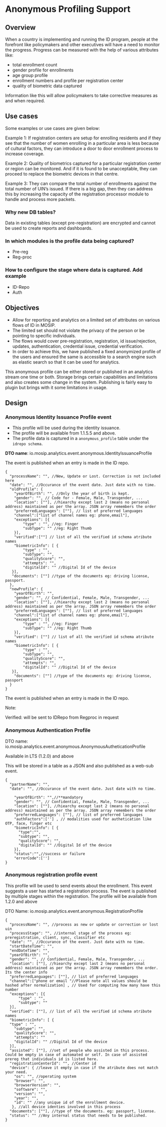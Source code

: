 # Anonymous Profiling Support

## Overview

When a country is implementing and running the ID program, people at the forefront like policymakers and other executives will have a need to monitor the progress. Progress can be measured with the help of various attributes like:

* total enrollment count
* gender profile for enrollments
* age group profile
* enrollment numbers and profile per registration center
* quality of biometric data captured 

Information like this will allow policymakers to take corrective measures as and when required. 

## Use cases

Some examples or use cases are given below:

Example 1: If registration centers are setup for enrolling residents and if they see that the number of women enrolling in a particular area is less because of cultural factors, they can introduce a door to door enrollment process to increase coverage.

Example 2: Quality of biometrics captured for a particular registration center or region can be monitored. And if it is found to be unacceptable, they can proceed to replace the biometric devices in that centre.

Example 3: They can compare the total number of enrollments against the total number of UIN’s issued. If there is a big gap, then they can address this by increasing the capacity of the registration processor module to handle and process more packets.

### Why new DB tables?

Data in existing tables (except pre-registration) are encrypted and cannot be used to create reports and dashboards.

### In which modules is the profile data being captured?

* Pre-reg
* Reg-proc

### How to configure the stage where data is captured. Add example <TODO>

* ID-Repo
* Auth
  
 ## Objectives

* Allow for reporting and analytics on a limited set of attributes on various flows of ID in MOSIP. 
* The limited set should not violate the privacy of the person or be pointing to specific individuals.
* The flows would cover pre-registration, registration, id issue/rejection, updates, authentication, credential issue, credential verification.
* In order to achieve this, we have published a fixed anonymized profile of the users and ensured the same is accessible to a search engine such as elastic search so that it can be used for analytics. 
  
  
This anonymous profile can be either stored or published in an analytics stream one time or both. Storage brings certain capabilities and limitations and also creates some change in the system. Publishing is fairly easy to plugin but brings with it some limitations in usage.

## Design

### Anonymous Identity Issuance Profile event
  
* This profile will be used during the identity issuance. 
* The profile will be available from 1.1.5.5 and above.
* The profile data is captured in a `anonymous_profile` table under the `idrepo schema`.

**DTO name**: io.mosip.analytics.event.anonymous.IdentityIssuanceProfile

The event is published when an entry is made in the ID repo. 

```jsonc
{
  "processName": "", //New, Update or Lost. Correction is not included here
  "date": "", //Occurance of the event date. Just date with no time. 
  "oldProfile": {
    "yearOfBirth": "", //Only the year of birth is kept.  
    "gender": "", // Code for - Female, Male, Transgender, ...
    "location": [""], //hiearchy except last 2 (means no personal address) maintained as per the array. JSON array remembers the order
    "preferredLanguages": [""], // list of preferred languages
    "channel":["list of channel names eg: phone,email"],
    "exceptions": [{
        "type" : "", //eg: Finger
        "subType": "" //eg: Right Thumb
    }],
    "verified":[""] // list of all the verified id schema atribute names
    "biometricInfo": [ {
        "type" : "",
        "subType": "",
        "qualityScore": "",
        "attempts": "",
        "digitalId": "" //Digital Id of the device
   }],
   "documents": [""] //type of the documents eg: driving license, passport.
  },
  "newProfile": {
    "yearOfBirth": "",
    "gender": "", // Confidential, Female, Male, Transgender, ...
    "location": [""], //hiearchy except last 2 (means no personal address) maintained as per the array. JSON array remembers the order
    "preferredLanguages": [""], // list of preferred languages
    "channel":["list of channel names eg: phone,email"],
    "exceptions": [{
        "type" : "", //eg: Finger
        "subType": "" //eg: Right Thumb
    }], 
    "verified": [""] // list of all the verified id schema atribute names
    "biometricInfo": [ {
        "type" : "",
        "subType": "",
        "qualityScore": "",
        "attempts": "",
        "digitalId": "" //Digital Id of the device
   }],
    "documents": [""] //type of the documents eg: driving license, passport
  }
}
```

The event is published when an entry is made in the ID repo.   

Note:

Verified: will be sent to IDRepo from Regproc in request

### Anonymous Authentication Profile

DTO name: io.mosip.analytics.event.anonymous.AnonymousAutheticationProfile

Available in LTS (1.2.0) and above

This will be stored in a table as a JSON and also published as a web-sub event.

```jsonc
{
  "partnerName": "", 
  "date": "", //Occurance of the event date. Just date with no time. 
  
    "yearOfBirth": "",//**mandatory
    "gender": "", // Confidential, Female, Male, Transgender, ...
    "location": [""], //hiearchy except last 2 (means no personal address) maintained as per the array. JSON array remembers the order
    "preferredLanguages": [""], // list of preferred languages
    "authFactors":[''] , // modalities used for authetication like OTP, face, finger etc
    "biometricInfo": [ {
      "type":"",
      "subtype": "",
      "qualityScore": "",
      "digitalId": "" //Digital Id of the device
    }],
    "status":"",//success or failure
    "errorCode":['']
}
```


### Anonymous registration profile event

This profile will be used to send events about the enrollment. This event suggests a user has started a registration process. The event is published by multiple stages within the registration. The profile will be available from 1.2.0 and above

DTO Name:  io.mosip.analytics.event.anonymous.RegistrationProfile

```jsonc
{
  "processName": "", //process as new or update or correction or lost uin
  "processStage": "", //internal stage of the process eg: preregistration, client, sync, classifier etc
  "date": "", //Occurance of the event. Just date with no time.
  "startDateTime": "",
  "endDateTime": "",
  "yearOfBirth": "",
  "gender": "", // Confidential, Female, Male, Transgender, ...
  "location": [""], //hiearchy except last 2 (means no personal address) maintained as per the array. JSON array remembers the order. Its the center info
  "preferredLanguages": [""], // list of preferred languages
  "channel":["phone or email "//Please note all values should be hashed after normalization] , // Used for computing how many have this number
  "exceptions": [{
      "type" : "",
      "subtype": ""
  }],  
  "verified": [""], // list of all the verified id schema atribute names
  "biometricInfo": [ {
  "type" : "",
    "subtype": "",
    "qualityScore": "",
    "attempts": ""
    "digitalId": "" //Digital Id of the device
  }],
  "assisted": [""], //set of people who assisted in this process. Could be empty in case of automated or self. In case of assisted prereg that individuals id is listed here. 
  "registrationCenterId": "", //Center id
  "device": { //leave it empty in case if the atribute does not match your need.
    "os": "", //operating system
    "browser": "",
    "browserVersion": "",
    "software": "", 
    "version": "",
    "year": "",
    "id": "" //any unique id of the enrollment device.
   }, //all device identies involved in this process 
  "documents": [""], //type of the documents. eg: passport, license.
  "status": "" //Any internal status that needs to be published. 
}
``` 
